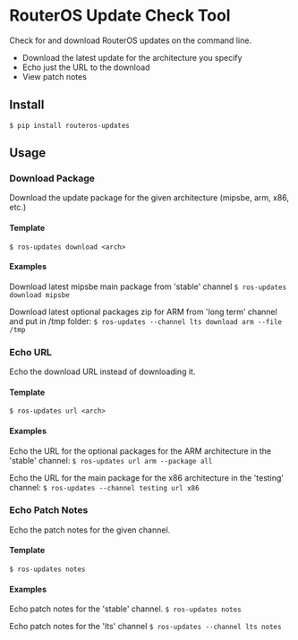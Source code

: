 # RouterOS Update Check Tool

Check for and download RouterOS updates on the command line.

  - Download the latest update for the architecture you specify
  - Echo just the URL to the download
  - View patch notes

## Install
`$ pip install routeros-updates`

## Usage
### Download Package
Download the update package for the given architecture (mipsbe, arm, x86, etc.)

#### Template
`$ ros-updates download <arch>`

#### Examples
Download latest mipsbe main package from 'stable' channel
  `$ ros-updates download mipsbe`
  
Download latest optional packages zip for ARM from 'long term' channel and put in /tmp folder:
  `$ ros-updates --channel lts download arm --file /tmp`

### Echo URL
Echo the download URL instead of downloading it.

#### Template
`$ ros-updates url <arch>`

#### Examples
Echo the URL for the optional packages for the ARM architecture in the 'stable' channel:
`$ ros-updates url arm --package all`

Echo the URL for the main package for the x86 architecture in the 'testing' channel:
`$ ros-updates --channel testing url x86`

### Echo Patch Notes
Echo the patch notes for the given channel.

#### Template
`$ ros-updates notes`

#### Examples
Echo patch notes for the 'stable' channel.
`$ ros-updates notes`

Echo patch notes for the 'lts' channel
`$ ros-updates --channel lts notes`
